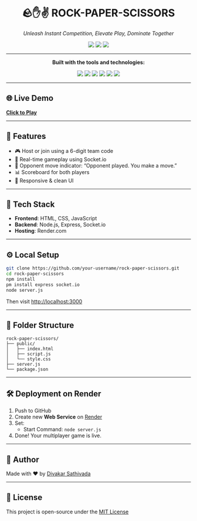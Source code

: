 
<h1 align="center">🪨✋✌️ ROCK-PAPER-SCISSORS</h1>

<p align="center">
  <em>Unleash Instant Competition, Elevate Play, Dominate Together</em>
</p>

<p align="center">
  <img src="https://img.shields.io/badge/last%20commit-today-blue?style=flat-square" />
  <img src="https://img.shields.io/badge/javascript-61.4%25-yellow?style=flat-square" />
  <img src="https://img.shields.io/badge/languages-3-blue?style=flat-square" />
</p>

---

<p align="center"><strong>Built with the tools and technologies:</strong></p>

<p align="center">
  <img src="https://img.shields.io/badge/Express-black?style=for-the-badge&logo=express&logoColor=white" />
  <img src="https://img.shields.io/badge/JSON-5E5C5C?style=for-the-badge&logo=json&logoColor=white" />
  <img src="https://img.shields.io/badge/Socket.io-black?style=for-the-badge&logo=socket.io&logoColor=white" />
  <img src="https://img.shields.io/badge/npm-CB3837?style=for-the-badge&logo=npm&logoColor=white" />
  <img src="https://img.shields.io/badge/JavaScript-yellow?style=for-the-badge&logo=javascript&logoColor=black" />
  <img src="https://img.shields.io/badge/Socket-purple?style=for-the-badge" />
</p>

---

## 🌐 Live Demo

[**Click to Play**](https://rock-paper-scissors-2dfz.onrender.com)

---

## 🚀 Features

- 🎮 Host or join using a 6-digit team code
- 🔁 Real-time gameplay using Socket.io
- 🧠 Opponent move indicator: “Opponent played. You make a move.”
- 📊 Scoreboard for both players
- 📱 Responsive & clean UI

---

## 🧠 Tech Stack

- **Frontend**: HTML, CSS, JavaScript
- **Backend**: Node.js, Express, Socket.io
- **Hosting**: Render.com

---

## ⚙️ Local Setup

```bash
git clone https://github.com/your-username/rock-paper-scissors.git
cd rock-paper-scissors
npm install
pm install express socket.io
node server.js
```

Then visit [http://localhost:3000](http://localhost:3000)

---

## 📁 Folder Structure

```
rock-paper-scissors/
├── public/
│   ├── index.html
│   ├── script.js
│   └── style.css
├── server.js
└── package.json
```

---

## 🛠 Deployment on Render

1. Push to GitHub
2. Create new **Web Service** on [Render](https://render.com)
3. Set:
   - Start Command: `node server.js`
4. Done! Your multiplayer game is live.

---

## 👤 Author

Made with ❤️ by [Divakar Sathivada](https://github.com/Dynamic-divakar)

---

## 📜 License

This project is open-source under the [MIT License](LICENSE)
